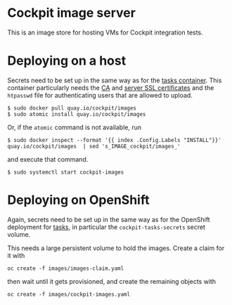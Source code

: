 # Cockpit image server

This is an image store for hosting VMs for Cockpit integration tests.

# Deploying on a host

Secrets need to be set up in the same way as for the [tasks container](../tasks/README.md). This container particularly needs the [CA](../tasks/credentials/generate-ca.sh) and [server SSL certificates](./generate-image-certs.sh) and the `htpasswd` file for authenticating users that are allowed to upload.

    $ sudo docker pull quay.io/cockpit/images
    $ sudo atomic install quay.io/cockpit/images

Or, if the `atomic` command is not available, run

    $ sudo docker inspect --format '{{ index .Config.Labels "INSTALL"}}' quay.io/cockpit/images  | sed 's_IMAGE_cockpit/images_'

and execute that command.

    $ sudo systemctl start cockpit-images

# Deploying on OpenShift

Again, secrets need to be set up in the same way as for the OpenShift
deployment for [tasks](../tasks/README.md), in particular the
`cockpit-tasks-secrets` secret volume.

This needs a large persistent volume to hold the images. Create a claim for it
with

    oc create -f images/images-claim.yaml

then wait until it gets provisioned, and create the remaining objects with

    oc create -f images/cockpit-images.yaml

